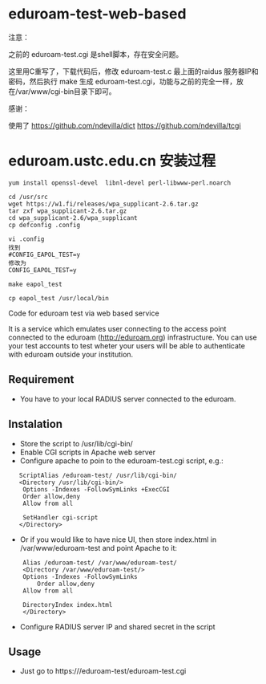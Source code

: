 # eduroam-test-web-based


注意：

之前的 eduroam-test.cgi 是shell脚本，存在安全问题。

这里用C重写了，下载代码后，修改 eduroam-test.c 最上面的raidus 服务器IP和密码，然后执行 make 生成 eduroam-test.cgi，功能与之前的完全一样，放在/var/www/cgi-bin目录下即可。

感谢：

使用了 https://github.com/ndevilla/dict https://github.com/ndevilla/tcgi

# eduroam.ustc.edu.cn 安装过程

```
yum install openssl-devel  libnl-devel perl-libwww-perl.noarch

cd /usr/src
wget https://w1.fi/releases/wpa_supplicant-2.6.tar.gz
tar zxf wpa_supplicant-2.6.tar.gz
cd wpa_supplicant-2.6/wpa_supplicant
cp defconfig .config

vi .config
找到
#CONFIG_EAPOL_TEST=y
修改为
CONFIG_EAPOL_TEST=y

make eapol_test

cp eapol_test /usr/local/bin
```


Code for eduroam test via web based service

It is a service which emulates user connecting to the access point connected to the eduroam (http://eduroam.org) infrastructure. You can use your test accounts to test wheter your users will be able to authenticate with eduroam outside your institution.

## Requirement

* You have to your local RADIUS server connected to the eduroam.

## Instalation

* Store the script to /usr/lib/cgi-bin/
* Enable CGI scripts in Apache web server
* Configure apache to poin to the eduroam-test.cgi script, e.g.:

```
   ScriptAlias /eduroam-test/ /usr/lib/cgi-bin/
   <Directory /usr/lib/cgi-bin/>
	Options -Indexes -FollowSymLinks +ExecCGI
	Order allow,deny
	Allow from all

	SetHandler cgi-script
   </Directory>
```

* Or if you would like to have nice UI, then store index.html in /var/www/eduroam-test and  point Apache to it:

```
    Alias /eduroam-test/ /var/www/eduroam-test/
    <Directory /var/www/eduroam-test/>
	Options -Indexes -FollowSymLinks
        Order allow,deny
	Allow from all

	DirectoryIndex index.html
    </Directory>
```
* Configure RADIUS server IP and shared secret in the script

## Usage

* Just go to https://<your machine>/eduroam-test/eduroam-test.cgi
